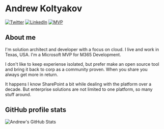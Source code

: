 # Andrew Koltyakov

[![Twitter](https://img.shields.io/badge/Twitter-0077B5?style=for-the-badge&logo=twitter&logoColor=white)](https://twitter.com/koltyakov)
[![LinkedIn](https://img.shields.io/badge/LinkedIn-0077B5?style=for-the-badge&logo=linkedin&logoColor=white)](https://www.linkedin.com/in/koltyakov)
[![MVP](https://img.shields.io/badge/MVP-M365_Dev-0077B5?&style=for-the-badge&logo=microsoft&logoColor=white)](https://mvp.microsoft.com/en-us/PublicProfile/5002779)

## About me

I'm solution architect and developer with a focus on cloud. I live and work in Texas, USA. I'm a Microsoft MVP for M365 Development.

I don't like to keep experiense isolated, but prefer make an open source tool and bring it back to corp as a community proven. When you share you always get more in return.

It happens I know SharePoint a bit while dealing with the platform over a decade. But enterprise solutions are not limited to one platform, so many stuff around.

## GitHub profile stats

![Andrew's GitHub Stats](https://github-readme-stats.vercel.app/api?username=koltyakov&count_private=true&show_icons=true&theme=github_light)